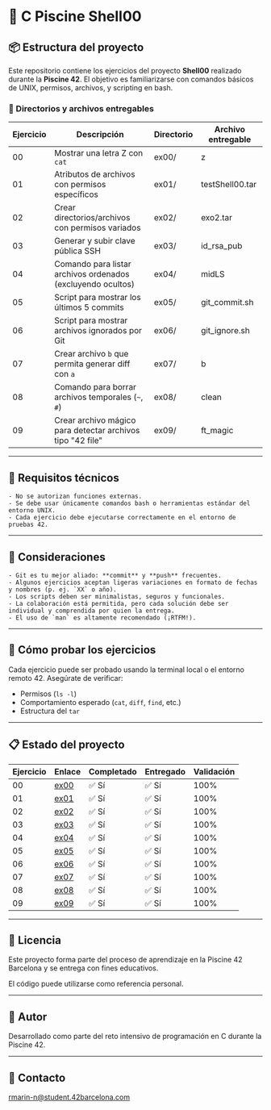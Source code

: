 # 🐚 C Piscine Shell00

## 📦 Estructura del proyecto

Este repositorio contiene los ejercicios del proyecto **Shell00** realizado durante la **Piscine 42**. El objetivo es familiarizarse con comandos básicos de UNIX, permisos, archivos, y scripting en bash.

### 📁 Directorios y archivos entregables

| Ejercicio | Descripción | Directorio | Archivo entregable |
|-----------|-------------|------------|---------------------|
| 00 | Mostrar una letra Z con `cat` | ex00/ | z |
| 01 | Atributos de archivos con permisos específicos | ex01/ | testShell00.tar |
| 02 | Crear directorios/archivos con permisos variados | ex02/ | exo2.tar |
| 03 | Generar y subir clave pública SSH | ex03/ | id_rsa_pub |
| 04 | Comando para listar archivos ordenados (excluyendo ocultos) | ex04/ | midLS |
| 05 | Script para mostrar los últimos 5 commits | ex05/ | git_commit.sh |
| 06 | Script para mostrar archivos ignorados por Git | ex06/ | git_ignore.sh |
| 07 | Crear archivo `b` que permita generar diff con `a` | ex07/ | b |
| 08 | Comando para borrar archivos temporales (`~`, `#`) | ex08/ | clean |
| 09 | Crear archivo mágico para detectar archivos tipo "42 file" | ex09/ | ft_magic |

---

## 🔧 Requisitos técnicos

    - No se autorizan funciones externas.
    - Se debe usar únicamente comandos bash o herramientas estándar del entorno UNIX.
    - Cada ejercicio debe ejecutarse correctamente en el entorno de pruebas 42.

---

## 🧠 Consideraciones

    - Git es tu mejor aliado: **commit** y **push** frecuentes.
    - Algunos ejercicios aceptan ligeras variaciones en formato de fechas y nombres (p. ej. `XX` o año).
    - Los scripts deben ser minimalistas, seguros y funcionales.
    - La colaboración está permitida, pero cada solución debe ser individual y comprendida por quien la entrega.
    - El uso de `man` es altamente recomendado (¡RTFM!).

---

## 🚀 Cómo probar los ejercicios

Cada ejercicio puede ser probado usando la terminal local o el entorno remoto 42. Asegúrate de verificar:

- Permisos (`ls -l`)
- Comportamiento esperado (`cat`, `diff`, `find`, etc.)
- Estructura del `tar`

---
## 📋 Estado del proyecto

| Ejercicio | Enlace                                                                                       | Completado | Entregado | Validación |
|-----------|----------------------------------------------------------------------------------------------|------------|-----------|------------|
| 00        | [ex00](https://github.com/Itzskade/Piscina42/tree/main/Shell00/ex00)                         | ✅ Sí      | ✅ Sí     | 100%       |
| 01        | [ex01](https://github.com/Itzskade/Piscina42/tree/main/Shell00/ex01)                         | ✅ Sí      | ✅ Sí     | 100%       |
| 02        | [ex02](https://github.com/Itzskade/Piscina42/tree/main/Shell00/ex02)                         | ✅ Sí      | ✅ Sí     | 100%       |
| 03        | [ex03](https://github.com/Itzskade/Piscina42/tree/main/Shell00/ex03)                         | ✅ Sí      | ✅ Sí     | 100%       |
| 04        | [ex04](https://github.com/Itzskade/Piscina42/tree/main/Shell00/ex04)                         | ✅ Sí      | ✅ Sí     | 100%       |
| 05        | [ex05](https://github.com/Itzskade/Piscina42/tree/main/Shell00/ex05)                         | ✅ Sí      | ✅ Sí     | 100%       |
| 06        | [ex06](https://github.com/Itzskade/Piscina42/tree/main/Shell00/ex06)                         | ✅ Sí      | ✅ Sí     | 100%       |
| 07        | [ex07](https://github.com/Itzskade/Piscina42/tree/main/Shell00/ex07)                         | ✅ Sí      | ✅ Sí     | 100%       |
| 08        | [ex08](https://github.com/Itzskade/Piscina42/tree/main/Shell00/ex08)                         | ✅ Sí      | ✅ Sí     | 100%       |
| 09        | [ex09](https://github.com/Itzskade/Piscina42/tree/main/Shell00/ex09)                         | ✅ Sí      | ✅ Sí     | 100%       |

---

## 📜 Licencia

Este proyecto forma parte del proceso de aprendizaje en la Piscine 42 Barcelona y se entrega con fines educativos.

El código puede utilizarse como referencia personal.

---

## 🙋 Autor
Desarrollado como parte del reto intensivo de programación en C durante la Piscine 42.

---

## 📧 Contacto
[rmarin-n@student.42barcelona.com](mailto:rmarin-n@student.42barcelona.com)
